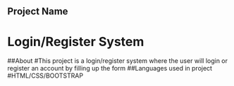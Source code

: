 ## Project Name
# Login/Register System
##About
#This project is a login/register system where the user will login or register an account by filling up the form
##Languages used in project
#HTML/CSS/BOOTSTRAP
